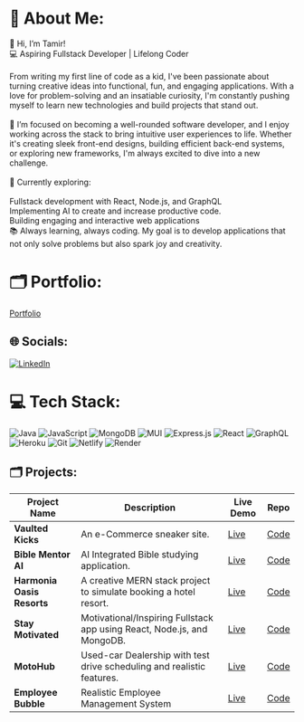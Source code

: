 # 💫 About Me:
👋 Hi, I’m Tamir!<br>💻 Aspiring Fullstack Developer | Lifelong Coder<br><br>From writing my first line of code as a kid, I've been passionate about turning creative ideas into functional, fun, and engaging applications. With a love for problem-solving and an insatiable curiosity, I'm constantly pushing myself to learn new technologies and build projects that stand out.<br><br>🎯 I’m focused on becoming a well-rounded software developer, and I enjoy working across the stack to bring intuitive user experiences to life. Whether it's creating sleek front-end designs, building efficient back-end systems, or exploring new frameworks, I'm always excited to dive into a new challenge.<br><br>🔧 Currently exploring:<br><br>Fullstack development with React, Node.js, and GraphQL<br>Implementing AI to create and increase productive code.<br>Building engaging and interactive web applications<br>📚 Always learning, always coding. My goal is to develop applications that not only solve problems but also spark joy and creativity.<br>

# 🗂️ Portfolio:
[Portfolio](https://codingmir.netlify.app/)


## 🌐 Socials:
[![LinkedIn](https://img.shields.io/badge/LinkedIn-%230077B5.svg?logo=linkedin&logoColor=white)](https://www.linkedin.com/in/tamir-phillips-6096922ba)

# 💻 Tech Stack:
![Java](https://img.shields.io/badge/java-%23ED8B00.svg?style=for-the-badge&logo=openjdk&logoColor=white) ![JavaScript](https://img.shields.io/badge/javascript-%23323330.svg?style=for-the-badge&logo=javascript&logoColor=%23F7DF1E) ![MongoDB](https://img.shields.io/badge/MongoDB-%234ea94b.svg?style=for-the-badge&logo=mongodb&logoColor=white) ![MUI](https://img.shields.io/badge/MUI-%230081CB.svg?style=for-the-badge&logo=mui&logoColor=white) ![Express.js](https://img.shields.io/badge/express.js-%23404d59.svg?style=for-the-badge&logo=express&logoColor=%2361DAFB) ![React](https://img.shields.io/badge/react-%2320232a.svg?style=for-the-badge&logo=react&logoColor=%2361DAFB) ![GraphQL](https://img.shields.io/badge/-GraphQL-E10098?style=for-the-badge&logo=graphql&logoColor=white) ![Heroku](https://img.shields.io/badge/heroku-%23430098.svg?style=for-the-badge&logo=heroku&logoColor=white) ![Git](https://img.shields.io/badge/git-%23F05033.svg?style=for-the-badge&logo=git&logoColor=white) ![Netlify](https://img.shields.io/badge/netlify-%23000000.svg?style=for-the-badge&logo=netlify&logoColor=#00C7B7) ![Render](https://img.shields.io/badge/Render-%46E3B7.svg?style=for-the-badge&logo=render&logoColor=white)

## 🗂️ Projects:
| Project Name     | Description                                             | Live Demo  | Repo  |
| ---------------- | ------------------------------------------------------- | ---------- | ----- |
| **Vaulted Kicks**  | An e-Commerce sneaker site.    | [Live](https://vaultedkicks-30b2c33a59d5.herokuapp.com/)  | [Code](https://github.com/TamirP123/vaulted-kicks-ecommercev) |
| **Bible Mentor AI**  | AI Integrated Bible studying application.   | [Live]([https://vaultedkicks-30b2c33a59d5.herokuapp.com/](https://bible-mentor-ai-0655b8172ba3.herokuapp.com/))  | [Code](https://github.com/TamirP123/biblementor-react) |
| **Harmonia Oasis Resorts**  | A creative MERN stack project to simulate booking a hotel resort.    | [Live](https://harmonia-oasis-ceca56dc2dde.herokuapp.com/)  | [Code](https://github.com/TamirP123/resort-booking-site) |
| **Stay Motivated**  | Motivational/Inspiring Fullstack app using React, Node.js, and MongoDB.         | [Live](https://stay-motivated-6f12b575dda7.herokuapp.com/)  | [Code](https://github.com/TamirP123/motivational-react-app) |
| **MotoHub**  | Used-car Dealership with test drive scheduling and realistic features.       | [Live](https://motohub-bc8994481144.herokuapp.com/)  | [Code](https://github.com/TamirP123/motohub-mern) |
| **Employee Bubble**  | Realistic Employee Management System | [Live](https://employee-management-system-hahx.onrender.com/)  | [Code](https://github.com/TamirP123/employee-management-system) |

